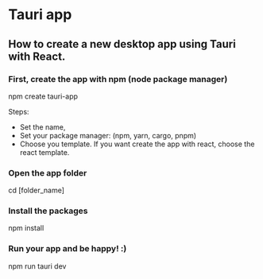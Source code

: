 # Tauri app 

## How to create a new desktop app using Tauri with React.

### First, create the app with npm (node package manager)
npm create tauri-app

Steps:
- Set the name,
- Set your package manager: (npm, yarn, cargo, pnpm)
- Choose you template. If you want create the app with react, choose the react template.

### Open the app folder
cd [folder_name]

### Install the packages
npm install

### Run your app and be happy! :)
npm run tauri dev

